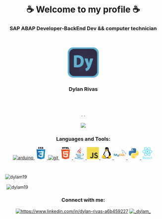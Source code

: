 <h1 align="center">☕ Welcome to my profile ☕</h1>
<h3 align="center">SAP ABAP Developer-BackEnd Dev && computer technician</h3>

<div align="center">
  <br><br>
  <a href="https://dylam19.github.io/portafolio/" target="_blank">
    <img src="logo-pag-2.png" alt="Logo" width="100" height="100">
  </a>
  <h3 align="center">Dylan Rivas</h3>
  <p align="center">
    <br />
    <br />
    <br />
    ·
    <!-- <a href="https://github.com/dylam19/portafolio" target"_blank">View repository</a> -->
    ·
  </p>
</div>

<p align="center"> <img src="https://komarev.com/ghpvc/?username=dylam19&label=Profile%20views&color=0e75b6&style=flat" style="width:20%;height:auto; alt="dylam19" /> </p>

<h3 align="center">Languages and Tools:</h3>
<p align="center"> <a href="https://www.arduino.cc/" target="_blank" rel="noreferrer"> <img src="https://cdn.worldvectorlogo.com/logos/arduino-1.svg" alt="arduino" width="40" height="40"/> </a> <a href="https://www.w3schools.com/css/" target="_blank" rel="noreferrer"> <img src="https://raw.githubusercontent.com/devicons/devicon/master/icons/css3/css3-original-wordmark.svg" alt="css3" width="40" height="40"/> </a> <a href="https://git-scm.com/" target="_blank" rel="noreferrer"> <img src="https://www.vectorlogo.zone/logos/git-scm/git-scm-icon.svg" alt="git" width="40" height="40"/> </a> <a href="https://www.w3.org/html/" target="_blank" rel="noreferrer"> <img src="https://raw.githubusercontent.com/devicons/devicon/master/icons/html5/html5-original-wordmark.svg" alt="html5" width="40" height="40"/> </a> <a href="https://www.java.com" target="_blank" rel="noreferrer"> <img src="https://raw.githubusercontent.com/devicons/devicon/master/icons/java/java-original.svg" alt="java" width="40" height="40"/> </a> <a href="https://developer.mozilla.org/en-US/docs/Web/JavaScript" target="_blank" rel="noreferrer"> <img src="https://raw.githubusercontent.com/devicons/devicon/master/icons/javascript/javascript-original.svg" alt="javascript" width="40" height="40"/> </a> <a href="https://www.linux.org/" target="_blank" rel="noreferrer"> <img src="https://raw.githubusercontent.com/devicons/devicon/master/icons/linux/linux-original.svg" alt="linux" width="40" height="40"/> </a> <a href="https://www.mysql.com/" target="_blank" rel="noreferrer"> <img src="https://raw.githubusercontent.com/devicons/devicon/master/icons/mysql/mysql-original-wordmark.svg" alt="mysql" width="40" height="40"/> </a> <a href="https://www.photoshop.com/en" target="_blank" rel="noreferrer"> </a> <a href="https://www.python.org" target="_blank" rel="noreferrer"> <img src="https://raw.githubusercontent.com/devicons/devicon/master/icons/python/python-original.svg" alt="python" width="40" height="40"/> </a> <a href="https://reactjs.org/" target="_blank" rel="noreferrer"> <img src="https://raw.githubusercontent.com/devicons/devicon/master/icons/react/react-original-wordmark.svg" alt="react" width="40" height="40"/> </a> 
</p>
<br>

<p><img align="left" src="https://github-readme-stats.vercel.app/api/top-langs?username=dylam19&show_icons=true&locale=en&&theme=tokyonight" alt="dylam19" /></p>
<br>
<p>&nbsp;<img align="center" src="https://github-readme-stats.vercel.app/api?username=dylam19&show_icons=true&locale=en&theme=tokyonight" alt="dylam19" /></p>

<h3 align="center">Connect with me:</h3>
<p align="center">
<a href="https://linkedin.com/in/https://www.linkedin.com/in/dylan-rivas-a6b459227" target="blank"><img align="center" src="https://raw.githubusercontent.com/rahuldkjain/github-profile-readme-generator/master/src/images/icons/Social/linked-in-alt.svg" alt="https://www.linkedin.com/in/dylan-rivas-a6b459227" height="30" width="40" /></a>
<a href="https://instagram.com/_dylam_" target="blank"><img align="center" src="https://raw.githubusercontent.com/rahuldkjain/github-profile-readme-generator/master/src/images/icons/Social/instagram.svg" alt="_dylam_" height="30" width="40" /></a>
</p>
